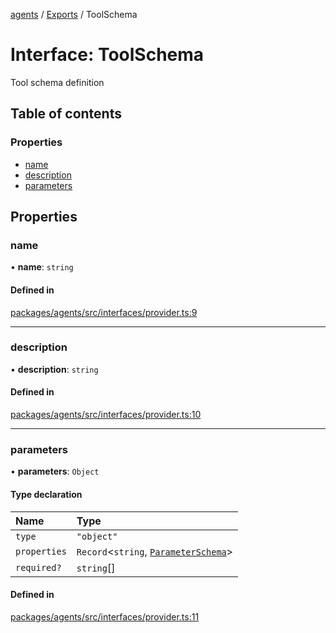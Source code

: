 <!-- 
 ⚠️  AUTO-GENERATED FILE - DO NOT EDIT MANUALLY
 This file is automatically generated by scripts/docs-generator.js
 To make changes, edit the source TypeScript files or update the generator script
-->

[agents](../../) / [Exports](../modules) / ToolSchema

# Interface: ToolSchema

Tool schema definition

## Table of contents

### Properties

- [name](ToolSchema#name)
- [description](ToolSchema#description)
- [parameters](ToolSchema#parameters)

## Properties

### name

• **name**: `string`

#### Defined in

[packages/agents/src/interfaces/provider.ts:9](https://github.com/woojubb/robota/blob/bdf92966fb2bc9eb8d5a633591fffc1261e7f0f5/packages/agents/src/interfaces/provider.ts#L9)

___

### description

• **description**: `string`

#### Defined in

[packages/agents/src/interfaces/provider.ts:10](https://github.com/woojubb/robota/blob/bdf92966fb2bc9eb8d5a633591fffc1261e7f0f5/packages/agents/src/interfaces/provider.ts#L10)

___

### parameters

• **parameters**: `Object`

#### Type declaration

| Name | Type |
| :------ | :------ |
| `type` | ``"object"`` |
| `properties` | `Record`\<`string`, [`ParameterSchema`](ParameterSchema)\> |
| `required?` | `string`[] |

#### Defined in

[packages/agents/src/interfaces/provider.ts:11](https://github.com/woojubb/robota/blob/bdf92966fb2bc9eb8d5a633591fffc1261e7f0f5/packages/agents/src/interfaces/provider.ts#L11)
